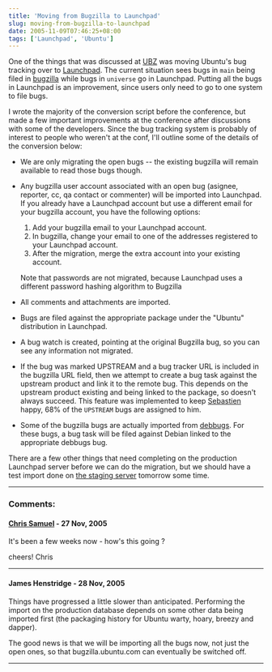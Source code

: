 ```yaml
---
title: 'Moving from Bugzilla to Launchpad'
slug: moving-from-bugzilla-to-launchpad
date: 2005-11-09T07:46:25+08:00
tags: ['Launchpad', 'Ubuntu']
---
```


One of the things that was discussed at
[UBZ](http://wiki.ubuntu.com/UbuntuBelowZero) was moving Ubuntu\'s bug
tracking over to [Launchpad](https://launchpad.net/). The current
situation sees bugs in `main` being filed in
[bugzilla](https://bugzilla.ubuntu.com/) while bugs in `universe` go in
Launchpad. Putting all the bugs in Launchpad is an improvement, since
users only need to go to one system to file bugs.

I wrote the majority of the conversion script before the conference, but
made a few important improvements at the conference after discussions
with some of the developers. Since the bug tracking system is probably
of interest to people who weren\'t at the conf, I\'ll outline some of
the details of the conversion below:

-   We are only migrating the open bugs \-- the existing bugzilla will
    remain available to read those bugs though.

-   Any bugzilla user account associated with an open bug (asignee,
    reporter, cc, qa contact or commenter) will be imported into
    Launchpad. If you already have a Launchpad account but use a
    different email for your bugzilla account, you have the following
    options:

    1.  Add your bugzilla email to your Launchpad account.
    2.  In bugzilla, change your email to one of the addresses
        registered to your Launchpad account.
    3.  After the migration, merge the extra account into your existing
        account.

    Note that passwords are not migrated, because Launchpad uses a
    different password hashing algorithm to Bugzilla

-   All comments and attachments are imported.

-   Bugs are filed against the appropriate package under the \"Ubuntu\"
    distribution in Launchpad.

-   A bug watch is created, pointing at the original Bugzilla bug, so
    you can see any information not migrated.

-   If the bug was marked UPSTREAM and a bug tracker URL is included in
    the bugzilla URL field, then we attempt to create a bug task against
    the upstream product and link it to the remote bug. This depends on
    the upstream product existing and being linked to the package, so
    doesn\'t always succeed. This feature was implemented to keep
    [Sebastien](http://www.advogato.org/person/seb128/) happy, 68% of
    the `UPSTREAM` bugs are assigned to him.

-   Some of the bugzilla bugs are actually imported from
    [debbugs](http://bugs.debian.org/). For these bugs, a bug task will
    be filed against Debian linked to the appropriate debbugs bug.

There are a few other things that need completing on the production
Launchpad server before we can do the migration, but we should have a
test import done on [the staging server](https://staging.launchpad.net/)
tomorrow some time.

---
### Comments:
#### [Chris Samuel](http://www.csamuel.org/) - <time datetime="2005-11-27 21:01:59">27 Nov, 2005</time>

It\'s been a few weeks now - how\'s this going ?

cheers!
Chris

---
#### James Henstridge - <time datetime="2005-11-28 18:43:52">28 Nov, 2005</time>

Things have progressed a little slower than anticipated. Performing the
import on the production database depends on some other data being
imported first (the packaging history for Ubuntu warty, hoary, breezy
and dapper).

The good news is that we will be importing all the bugs now, not just
the open ones, so that bugzilla.ubuntu.com can eventually be switched
off.

---

